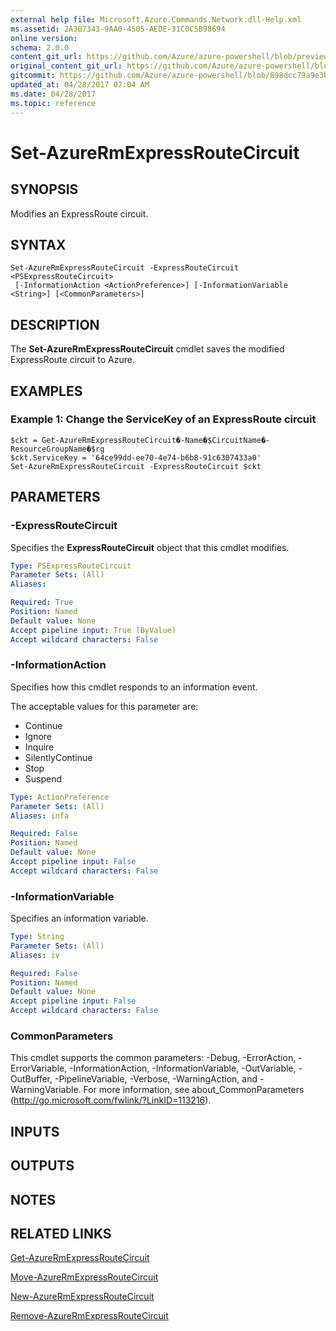 ```yaml
---
external help file: Microsoft.Azure.Commands.Network.dll-Help.xml
ms.assetid: 2A3B7343-9AA0-4505-AEDE-31C0C5B98694
online version:
schema: 2.0.0
content_git_url: https://github.com/Azure/azure-powershell/blob/preview/src/ResourceManager/Network/Commands.Network/help/Set-AzureRmExpressRouteCircuit.md
original_content_git_url: https://github.com/Azure/azure-powershell/blob/preview/src/ResourceManager/Network/Commands.Network/help/Set-AzureRmExpressRouteCircuit.md
gitcommit: https://github.com/Azure/azure-powershell/blob/898dcc79a9e3bf9563d390c9a7c04f5ea5b5a269
updated_at: 04/28/2017 07:04 AM
ms.date: 04/28/2017
ms.topic: reference
---
```


# Set-AzureRmExpressRouteCircuit

## SYNOPSIS
Modifies an ExpressRoute circuit.

## SYNTAX

```
Set-AzureRmExpressRouteCircuit -ExpressRouteCircuit <PSExpressRouteCircuit>
 [-InformationAction <ActionPreference>] [-InformationVariable <String>] [<CommonParameters>]
```

## DESCRIPTION
The **Set-AzureRmExpressRouteCircuit** cmdlet saves the modified ExpressRoute circuit to Azure.

## EXAMPLES

### Example 1: Change the ServiceKey of an ExpressRoute circuit
```
$ckt = Get-AzureRmExpressRouteCircuit�-Name�$CircuitName�-ResourceGroupName�$rg
$ckt.ServiceKey = '64ce99dd-ee70-4e74-b6b8-91c6307433a0'
Set-AzureRmExpressRouteCircuit -ExpressRouteCircuit $ckt
```

## PARAMETERS

### -ExpressRouteCircuit
Specifies the **ExpressRouteCircuit** object that this cmdlet modifies.

```yaml
Type: PSExpressRouteCircuit
Parameter Sets: (All)
Aliases: 

Required: True
Position: Named
Default value: None
Accept pipeline input: True (ByValue)
Accept wildcard characters: False
```

### -InformationAction
Specifies how this cmdlet responds to an information event.

The acceptable values for this parameter are:

- Continue
- Ignore
- Inquire
- SilentlyContinue
- Stop
- Suspend

```yaml
Type: ActionPreference
Parameter Sets: (All)
Aliases: infa

Required: False
Position: Named
Default value: None
Accept pipeline input: False
Accept wildcard characters: False
```

### -InformationVariable
Specifies an information variable.

```yaml
Type: String
Parameter Sets: (All)
Aliases: iv

Required: False
Position: Named
Default value: None
Accept pipeline input: False
Accept wildcard characters: False
```

### CommonParameters
This cmdlet supports the common parameters: -Debug, -ErrorAction, -ErrorVariable, -InformationAction, -InformationVariable, -OutVariable, -OutBuffer, -PipelineVariable, -Verbose, -WarningAction, and -WarningVariable. For more information, see about_CommonParameters (http://go.microsoft.com/fwlink/?LinkID=113216).

## INPUTS

## OUTPUTS

## NOTES

## RELATED LINKS

[Get-AzureRmExpressRouteCircuit](./Get-AzureRmExpressRouteCircuit.md)

[Move-AzureRmExpressRouteCircuit](./Move-AzureRmExpressRouteCircuit.md)

[New-AzureRmExpressRouteCircuit](./New-AzureRmExpressRouteCircuit.md)

[Remove-AzureRmExpressRouteCircuit](./Remove-AzureRmExpressRouteCircuit.md)
